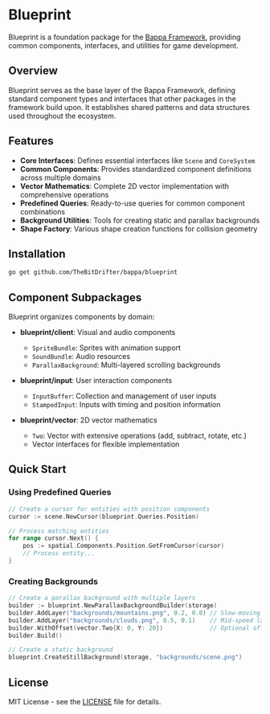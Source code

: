 # Blueprint

Blueprint is a foundation package for the [Bappa Framework](https://dl43t3h5ccph3.cloudfront.net/), providing common components, interfaces, and utilities for game development.

## Overview

Blueprint serves as the base layer of the Bappa Framework, defining standard component types and interfaces that other packages in the framework build upon. It establishes shared patterns and data structures used throughout the ecosystem.

## Features

- **Core Interfaces**: Defines essential interfaces like `Scene` and `CoreSystem`
- **Common Components**: Provides standardized component definitions across multiple domains
- **Vector Mathematics**: Complete 2D vector implementation with comprehensive operations
- **Predefined Queries**: Ready-to-use queries for common component combinations
- **Background Utilities**: Tools for creating static and parallax backgrounds
- **Shape Factory**: Various shape creation functions for collision geometry

## Installation

```bash
go get github.com/TheBitDrifter/bappa/blueprint
```

## Component Subpackages

Blueprint organizes components by domain:

- **blueprint/client**: Visual and audio components
  - `SpriteBundle`: Sprites with animation support
  - `SoundBundle`: Audio resources
  - `ParallaxBackground`: Multi-layered scrolling backgrounds

- **blueprint/input**: User interaction components
  - `InputBuffer`: Collection and management of user inputs
  - `StampedInput`: Inputs with timing and position information
- **blueprint/vector**: 2D vector mathematics

  - `Two`: Vector with extensive operations (add, subtract, rotate, etc.)
  - Vector interfaces for flexible implementation

## Quick Start

### Using Predefined Queries

```go
// Create a cursor for entities with position components
cursor := scene.NewCursor(blueprint.Queries.Position)

// Process matching entities
for range cursor.Next() {
    pos := spatial.Components.Position.GetFromCursor(cursor)
    // Process entity...
}
```

### Creating Backgrounds

```go
// Create a parallax background with multiple layers
builder := blueprint.NewParallaxBackgroundBuilder(storage)
builder.AddLayer("backgrounds/mountains.png", 0.2, 0.0) // Slow-moving background
builder.AddLayer("backgrounds/clouds.png", 0.5, 0.1)    // Mid-speed layer
builder.WithOffset(vector.Two{X: 0, Y: 20})             // Optional offset
builder.Build()

// Create a static background
blueprint.CreateStillBackground(storage, "backgrounds/scene.png")
```

## License

MIT License - see the [LICENSE](LICENSE) file for details.
